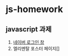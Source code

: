 # js-homework

## javascript 과제

1. [네이버 로그인 창](https://github.com/jisulee97/js-homework/tree/main/mission01/naver_login)
2. 엘리멘탈 포스터 페이지[]
